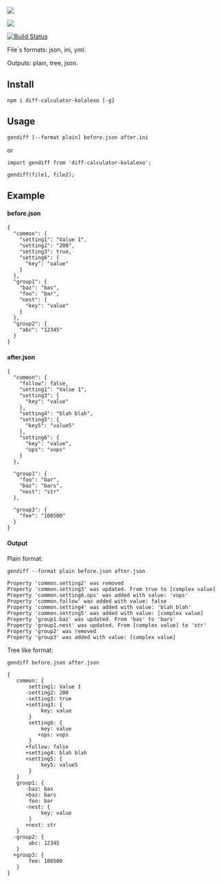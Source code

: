 <a href="https://codeclimate.com/github/AlexandrKoliukh/project-lvl2-s475/maintainability"><img src="https://api.codeclimate.com/v1/badges/f16b941d1ec06909440f/maintainability" /></a>

<a href="https://codeclimate.com/github/AlexandrKoliukh/project-lvl2-s475/test_coverage"><img src="https://api.codeclimate.com/v1/badges/f16b941d1ec06909440f/test_coverage" /></a>

[![Build Status](https://travis-ci.org/AlexandrKoliukh/Diff-generator.svg?branch=master)](https://travis-ci.org/AlexandrKoliukh/Diff-generator)


File`s formats: json, ini, yml.

Outputs: plain, tree, json.

<h2>Install</h2>

    npm i diff-calculator-kolalexo [-g]

<h2>Usage</h2>

    gendiff [--format plain] before.json after.ini
  
or

    import gendiff from 'diff-calculator-kolalexo';
  
    gendiff(file1, file2);
    
<h2>Example</h2>

<h4>before.json</h4>

    {
      "common": {
        "setting1": "Value 1",
        "setting2": "200",
        "setting3": true,
        "setting6": {
          "key": "value"
        }
      },
      "group1": {
        "baz": "bas",
        "foo": "bar",
        "nest": {
          "key": "value"
        }
      },
      "group2": {
        "abc": "12345"
      }
    }
    
<h4>after.json</h4>

    {
      "common": {
        "follow": false,
        "setting1": "Value 1",
        "setting3": {
          "key": "value"
        },
        "setting4": "blah blah",
        "setting5": {
          "key5": "value5"
        },
        "setting6": {
          "key": "value",
          "ops": "vops"
        }
      },
    
      "group1": {
        "foo": "bar",
        "baz": "bars",
        "nest": "str"
      },
    
      "group3": {
        "fee": "100500"
      }
    }
    
<h4>Output</h4>

Plain format:

    gendiff --format plain before.json after.json
    
    Property 'common.setting2' was removed
    Property 'common.setting3' was updated. From true to [complex value]
    Property 'common.setting6.ops' was added with value: 'vops'
    Property 'common.follow' was added with value: false
    Property 'common.setting4' was added with value: 'blah blah'
    Property 'common.setting5' was added with value: [complex value]
    Property 'group1.baz' was updated. From 'bas' to 'bars'
    Property 'group1.nest' was updated. From [complex value] to 'str'
    Property 'group2' was removed
    Property 'group3' was added with value: [complex value]

Tree like format:

    gendiff before.json after.json
    
    {
       common: {
           setting1: Value 1
          -setting2: 200
          -setting3: true
          +setting3: {
               key: value
           }
           setting6: {
               key: value
              +ops: vops
           }
          +follow: false
          +setting4: blah blah
          +setting5: {
               key5: value5
           }
       }
       group1: {
          -baz: bas
          +baz: bars
           foo: bar
          -nest: {
               key: value
           }
          +nest: str
       }
      -group2: {
           abc: 12345
       }
      +group3: {
           fee: 100500
       }
    }




